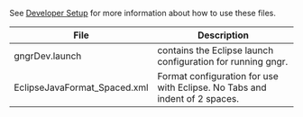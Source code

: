 See [Developer Setup](https://github.com/UprootLabs/gngr/wiki/Developer:Setup) for more information about how to use
these files.

File | Description
-----|------------
gngrDev.launch | contains the Eclipse launch configuration for running gngr.
EclipseJavaFormat_Spaced.xml | Format configuration for use with Eclipse. No Tabs and indent of 2 spaces.
